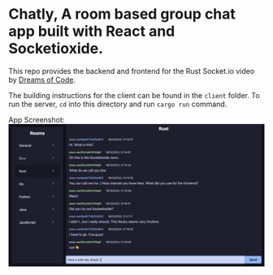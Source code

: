 # Chatly, A room based group chat app built with React and Socketioxide.
This repo provides the backend and frontend for the Rust Socket.io video by
[Dreams of Code](https://youtube.com/@dreamsofcode).

The building instructions for the client can be found in the `client` folder.
To run the server, `cd` into this directory and run `cargo run` command.

App Screenshot:
![App Screenshot](app-screenshot.png)